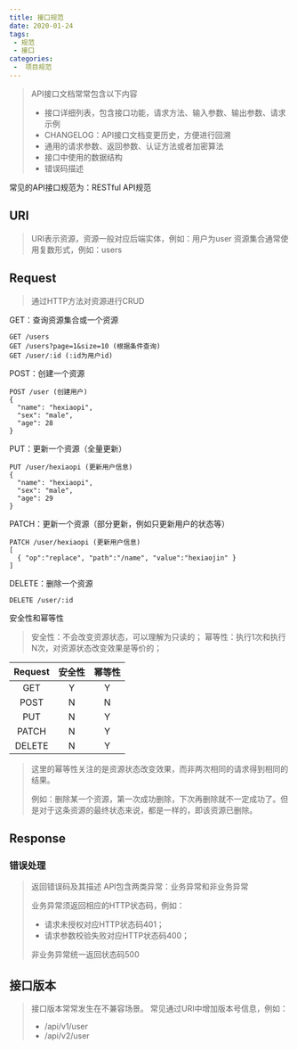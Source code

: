 ```yaml
---
title: 接口规范
date: 2020-01-24
tags:
 - 规范
 - 接口
categories:
 -  项目规范
---
```


> API接口文档常常包含以下内容
>
> - 接口详细列表，包含接口功能，请求方法、输入参数、输出参数、请求示例
> - CHANGELOG：API接口文档变更历史，方便进行回溯
> - 通用的请求参数、返回参数、认证方法或者加密算法
> - 接口中使用的数据结构
> - 错误码描述

常见的API接口规范为：RESTful API规范

## URI

> URI表示资源，资源一般对应后端实体，例如：用户为user
> 资源集合通常使用复数形式，例如：users

## Request

> 通过HTTP方法对资源进行CRUD

GET：查询资源集合或一个资源

```text
GET /users
GET /users?page=1&size=10 (根据条件查询)
GET /user/:id (:id为用户id)
```

POST：创建一个资源

```text
POST /user (创建用户)
{
  "name": "hexiaopi",
  "sex": "male",
  "age": 28
}
```

PUT：更新一个资源（全量更新）

```text
PUT /user/hexiaopi (更新用户信息)
{
  "name": "hexiaopi",
  "sex": "male",
  "age": 29
}
```

PATCH：更新一个资源（部分更新，例如只更新用户的状态等）

```text
PATCH /user/hexiaopi (更新用户信息)
[
  { "op":"replace", "path":"/name", "value":"hexiaojin" }
]
```

DELETE：删除一个资源

```text
DELETE /user/:id
```

安全性和幂等性
> 安全性：不会改变资源状态，可以理解为只读的；
> 幂等性：执行1次和执行N次，对资源状态改变效果是等价的；

| Request | 安全性 | 幂等性 |
| :-----: | :----: | :----: |
|   GET   |   Y    |   Y    |
|  POST   |   N    |   N    |
|   PUT   |   N    |   Y    |
|  PATCH  |   N    |   Y    |
| DELETE  |   N    |   Y    |

> 这里的幂等性关注的是资源状态改变效果，而非两次相同的请求得到相同的结果。
>
> 例如：删除某一个资源，第一次成功删除，下次再删除就不一定成功了。但是对于这条资源的最终状态来说，都是一样的，即该资源已删除。

## Response

### 错误处理

> 返回错误码及其描述
> API包含两类异常：业务异常和非业务异常
>
> 业务异常须返回相应的HTTP状态码，例如：
>
> - 请求未授权对应HTTP状态码401；
> - 请求参数校验失败对应HTTP状态码400；
>
> 非业务异常统一返回状态码500

## 接口版本

> 接口版本常常发生在不兼容场景。
> 常见通过URI中增加版本号信息，例如：
>
> - /api/v1/user
> - /api/v2/user

